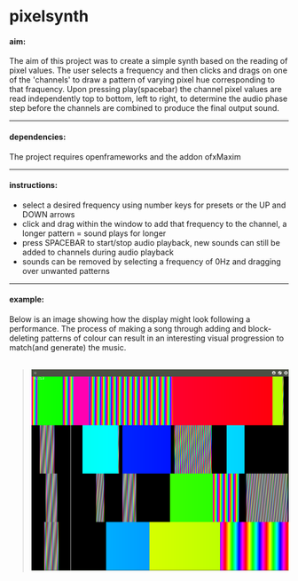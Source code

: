 # pixelsynth

#### aim:
The aim of this project was to create a simple synth based on the reading of pixel values.
The user selects a frequency and then clicks and drags on one of the 'channels' to draw a pattern of varying pixel hue corresponding to that fraquency.
Upon pressing play(spacebar) the channel pixel values are read independently top to bottom, left to right, to determine the audio phase step before the channels are combined to produce the final output sound.

* * *
#### dependencies:
The project requires openframeworks and the addon ofxMaxim

* * *
#### instructions:
* select a desired frequency using number keys for presets or the UP and DOWN arrows
* click and drag within the window to add that frequency to the channel, a longer pattern = sound plays for longer
* press SPACEBAR to start/stop audio playback, new sounds can still be added to channels during audio playback
* sounds can be removed by selecting a frequency of 0Hz and dragging over unwanted patterns


* * *
#### example:
Below is an image showing how the display might look following a performance. The process of making a song through adding and block-deleting patterns of colour can result in an interesting visual progression to match(and generate) the music.  
<br>

> ![pixelsynth image](/bin/images/pixelSynth.png)
